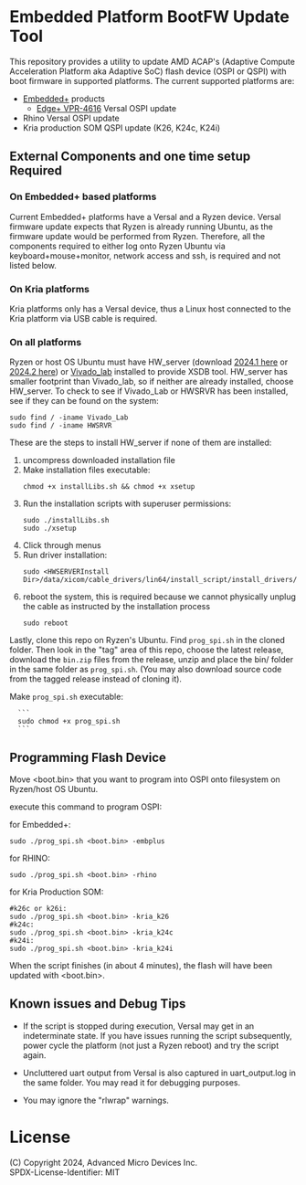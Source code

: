 # Embedded Platform BootFW Update Tool

This repository provides a utility to update AMD ACAP's (Adaptive Compute Acceleration Platform aka Adaptive SoC) flash device (OSPI or QSPI) with boot firmware in supported platforms. The current supported platforms are:

* [Embedded+](https://www.amd.com/en/products/embedded/embedded-plus.html) products
   * [Edge+ VPR-4616](https://www.sapphiretech.com/en/commercial/edge-plus-vpr_4616) Versal OSPI update
* Rhino Versal OSPI update
* Kria production SOM QSPI update (K26, K24c, K24i)

## External Components and one time setup Required

### On Embedded+ based platforms

Current Embedded+ platforms have a Versal and a Ryzen device. Versal firmware update expects that Ryzen is already running Ubuntu, as the firmware update would be performed from Ryzen. Therefore, all the components required to either log onto Ryzen Ubuntu via keyboard+mouse+monitor, network access and ssh, is required and not listed below.

### On Kria platforms

Kria platforms only has a Versal device, thus a Linux host connected to
the Kria platform via USB cable is required.

### On all platforms

Ryzen or host OS Ubuntu must have HW_server (download [2024.1 here](https://account.amd.com/en/forms/downloads/xef.html?filename=Vivado_HW_Server_Lin_2024.1_0522_2023.tar.gz) or [2024.2 here](https://account.amd.com/en/forms/downloads/xef.html?filename=Vivado_HW_Server_Lin_2024.2_1113_1001.tar)) or [Vivado_lab](https://www.xilinx.com/support/download.html) installed to provide XSDB tool. HW_server has smaller footprint than Vivado_lab, so if neither are already installed, choose HW_server. To check to see if Vivado_Lab or HWSRVR has been installed, see if they can be found on the system:

```
sudo find / -iname Vivado_Lab
sudo find / -iname HWSRVR
```

These are the steps to install HW_server if none of them are installed:

1. uncompress downloaded installation file
2. Make installation files executable:
      ```
      chmod +x installLibs.sh && chmod +x xsetup
      ```
3. Run the installation scripts with superuser permissions:
      ```
      sudo ./installLibs.sh
      sudo ./xsetup
      ```
4. Click through menus
5. Run driver installation:
      ```
      sudo <HWSERVERInstall Dir>/data/xicom/cable_drivers/lin64/install_script/install_drivers/install_drivers
      ```
6. reboot the system,  this is required because we cannot physically unplug the cable as instructed by the installation process
      ```
      sudo reboot
      ```

Lastly, clone this repo on Ryzen's Ubuntu.  Find ```prog_spi.sh``` in the cloned folder. Then look in the "tag" area of this repo, choose the latest release, download the ```bin.zip``` files from the release, unzip and place the bin/ folder in the same folder as ```prog_spi.sh```. (You may also download source code from the tagged release instead of cloning it).

Make ```prog_spi.sh``` executable:

      ```
      sudo chmod +x prog_spi.sh
      ```

## Programming Flash Device

Move <boot.bin> that you want to program into OSPI onto filesystem on Ryzen/host OS Ubuntu.

execute this command to program OSPI:

for Embedded+:
```
sudo ./prog_spi.sh <boot.bin> -embplus
```

for RHINO:
```
sudo ./prog_spi.sh <boot.bin> -rhino
```

for Kria Production SOM:
```
#k26c or k26i:
sudo ./prog_spi.sh <boot.bin> -kria_k26
#k24c:
sudo ./prog_spi.sh <boot.bin> -kria_k24c
#k24i:
sudo ./prog_spi.sh <boot.bin> -kria_k24i
```

When the script finishes (in about 4 minutes), the flash will have been updated with <boot.bin>.

## Known issues and Debug Tips

* If the script is stopped during execution, Versal may get in an indeterminate state. If you have issues running the script subsequently, power cycle the platform (not just a Ryzen reboot) and try the script again.

* Uncluttered uart output from Versal is also captured in uart_output.log in the same folder. You may read it for debugging purposes.

* You may ignore the "rlwrap" warnings.

# License
(C) Copyright 2024, Advanced Micro Devices Inc.\
SPDX-License-Identifier: MIT

